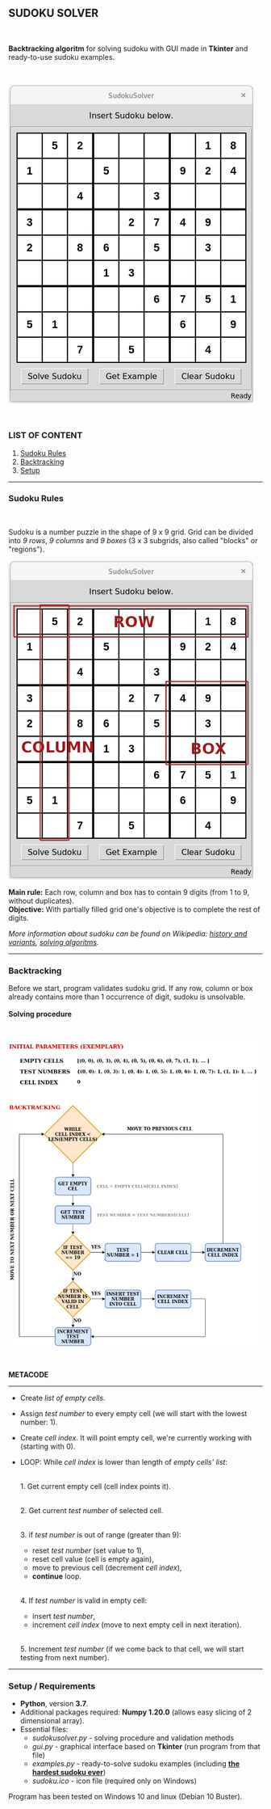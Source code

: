 ## SUDOKU SOLVER
<br>

**Backtracking algoritm** for solving sudoku with GUI made in **Tkinter** and ready-to-use sudoku examples.
<br>
<br>

![GUI EXAMPLE](/readme_resources/sudoku_example.png)
<br>
<br>
---
### LIST OF CONTENT
1. [Sudoku Rules](#sudoku-rules)
2. [Backtracking](#backtracking)
3. [Setup](#setup--requirements)

---

### Sudoku Rules
<br>

Sudoku is a number puzzle in the shape of 9 x 9 grid.
Grid can be divided into *9 rows*, *9 columns* and *9 boxes* (3 x 3 subgrids, also called "blocks" or "regions").

![SUDOKU EXAMPLE](/readme_resources/sudoku_elements.png)
<br>

**Main rule:** Each row, column and box has to contain 9 digits (from 1 to 9, without duplicates).
<br>
**Objective:** With partially filled grid one's objective is to complete the rest of digits.

*More information about sudoku can be found on Wikipedia: [history and variants](https://en.wikipedia.org/wiki/Sudoku), [solving algoritms](https://en.wikipedia.org/wiki/Sudoku_solving_algorithms).*

---
### Backtracking
Before we start, program validates sudoku grid. If any row, column or box already contains more than 1 occurrence of digit, sudoku is unsolvable.
<br><br>
**Solving procedure**

<br>


![SOLVING PROCEDURE](/readme_resources/backtracking_scheme.png)

<br>

**METACODE**

---
* Create *list of empty cells*.

* Assign *test number* to every empty cell (we will start with the lowest number: 1).

* Create *cell index*. It will point empty cell, we're currently working with (starting with 0).
  

* LOOP: While *cell index* is lower than length of *empty cells' list*: 

    <br>1. Get current empty cell (cell index points it).
  
    <br>2. Get current *test number* of selected cell.
  
    <br>3. if *test number* is out of range (greater than 9):
    * reset *test number* (set value to 1),
    * reset cell value (cell is empty again),
    * move to previous cell (decrement *cell index*),
    * **continue** loop.
    
    <br>4. If *test number* is valid in empty cell:
    * insert *test number*,
    * increment *cell index* (move to next empty cell in next iteration).
    
    <br>5. Increment *test number* (if we come back to that cell, we will start testing from next number).

---
### Setup / Requirements
* **Python**, version **3.7**.
* Additional packages required: **Numpy 1.20.0** (allows easy slicing of 2 dimensional array).
* Essential files:
    * *sudokusolver.py* - solving procedure and validation methods
    * *gui.py* - graphical interface based on **Tkinter** (run program from that file)
    * *examples.py* - ready-to-solve sudoku examples (including **[the hardest sudoku ever](https://www.conceptispuzzles.com/index.aspx?uri=info/article/424)**)
    * *sudoku.ico* - icon file (required only on Windows)

Program has been tested on Windows 10 and linux (Debian 10 Buster).
